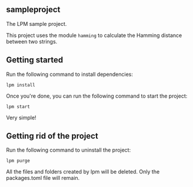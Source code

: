 ## sampleproject

The LPM sample project.

This project uses the module `hamming` to calculate the Hamming distance between two strings.

## Getting started

Run the following command to install dependencies:

    lpm install

Once you're done, you can run the following command to start the project:

    lpm start

Very simple!

## Getting rid of the project

Run the following command to uninstall the project:

    lpm purge

All the files and folders created by lpm will be deleted. Only the packages.toml file will remain.
